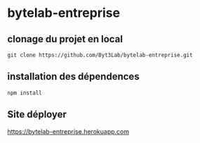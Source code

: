 # bytelab-entreprise
 
## clonage du projet en local
    git clone https://github.com/Byt3Lab/bytelab-entreprise.git
## installation des dépendences
    npm install
## Site déployer
   https://bytelab-entreprise.herokuapp.com
